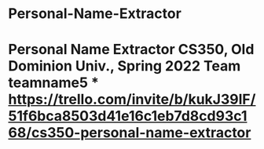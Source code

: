 # Personal-Name-Extractor
# Personal Name Extractor  CS350, Old Dominion Univ., Spring 2022  Team teamname5  * https://trello.com/invite/b/kukJ39lF/51f6bca8503d41e16c1eb7d8cd93c168/cs350-personal-name-extractor
